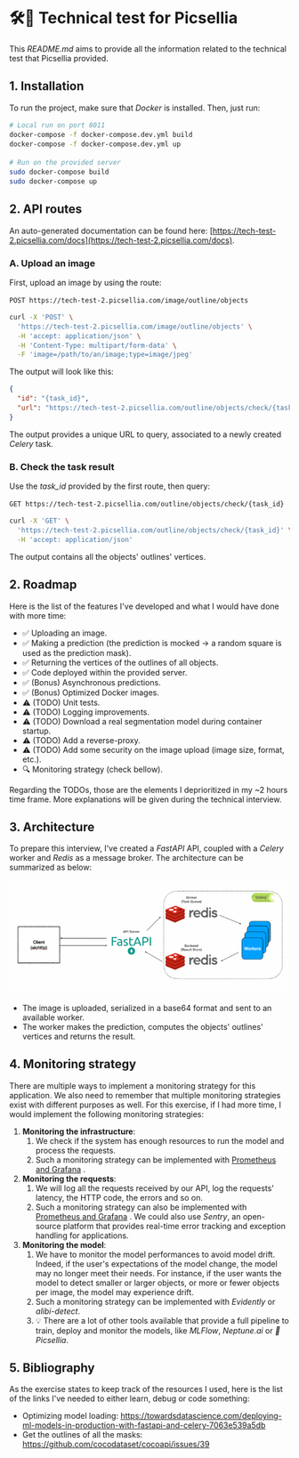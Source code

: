 # 🛠🥑 Technical test for Picsellia

This _README.md_ aims to provide all the information related to the technical test that Picsellia provided.

## 1. Installation

To run the project, make sure that _Docker_ is installed. Then, just run:

```bash
# Local run on port 8011
docker-compose -f docker-compose.dev.yml build
docker-compose -f docker-compose.dev.yml up

# Run on the provided server
sudo docker-compose build
sudo docker-compose up
```

## 2. API routes

An auto-generated documentation can be found
here: [https://tech-test-2.picsellia.com/docs](https://tech-test-2.picsellia.com/docs).

### A. Upload an image

First, upload an image by using the route:

`POST https://tech-test-2.picsellia.com/image/outline/objects`

````bash
curl -X 'POST' \
  'https://tech-test-2.picsellia.com/image/outline/objects' \
  -H 'accept: application/json' \
  -H 'Content-Type: multipart/form-data' \
  -F 'image=/path/to/an/image;type=image/jpeg'
  ````

The output will look like this:

```json
{
  "id": "{task_id}",
  "url": "https://tech-test-2.picsellia.com/outline/objects/check/{task_id}"
}
```

The output provides a unique URL to query, associated to a newly created _Celery_ task.

### B. Check the task result

Use the _task_id_ provided by the first route, then query:

`GET https://tech-test-2.picsellia.com/outline/objects/check/{task_id}`

```bash
curl -X 'GET' \
  'https://tech-test-2.picsellia.com/outline/objects/check/{task_id}' \
  -H 'accept: application/json'
```

The output contains all the objects' outlines' vertices.

## 2. Roadmap

Here is the list of the features I've developed and what I would have done with more time:

- ✅ Uploading an image.
- ✅ Making a prediction (the prediction is mocked -> a random square is used as the prediction mask).
- ✅ Returning the vertices of the outlines of all objects.
- ✅ Code deployed within the provided server.
- ✅ (Bonus) Asynchronous predictions.
- ✅ (Bonus) Optimized Docker images.
- ⚠️ (TODO) Unit tests.
- ⚠️ (TODO) Logging improvements.
- ⚠️ (TODO) Download a real segmentation model during container startup.
- ⚠️ (TODO) Add a reverse-proxy.
- ⚠️ (TODO) Add some security on the image upload (image size, format, etc.).
- 🔍 Monitoring strategy (check bellow).

Regarding the TODOs, those are the elements I deprioritized in my ~2 hours time frame. More explanations will be given
during the technical interview.

## 3. Architecture

To prepare this interview, I've created a _FastAPI_ API, coupled with a _Celery_ worker and _Redis_ as a message broker.
The architecture can be summarized as below:

![img.png](images/img.png)

- The image is uploaded, serialized in a base64 format and sent to an available worker.
- The worker makes the prediction, computes the objects' outlines' vertices and returns the result.

## 4. Monitoring strategy

There are multiple ways to implement a monitoring strategy for this application. We also need to remember that multiple
monitoring strategies exist with different purposes as well. For this exercise, if I had more time, I would implement
the following monitoring strategies:

1. **Monitoring the infrastructure**:
    1. We check if the system has enough resources to run the model and process the requests.
    2. Such a monitoring strategy can be implemented
       with [Prometheus and Grafana](https://geekflare.com/prometheus-grafana-setup-for-linux/)
       .
2. **Monitoring the requests**:
    1. We will log all the requests received by our API, log the requests' latency, the HTTP code, the errors and so on.
    2. Such a monitoring strategy can also be implemented
       with [Prometheus and Grafana](https://www.metricfire.com/blog/use-grafana-to-monitor-flask-apps-with-prometheus/)
       . We could also use _Sentry_, an open-source platform that provides real-time error tracking and exception
       handling for applications.
3. **Monitoring the model**:
    1. We have to monitor the model performances to avoid model drift. Indeed, if the user's expectations of the model
       change, the model may no longer meet their needs. For instance, if the user wants the model to detect smaller or
       larger objects, or more or fewer objects per image, the model may experience drift.
    2. Such a monitoring strategy can be implemented with _Evidently_ or _alibi-detect_.
    3. 💡 There are a lot of other tools available that provide a full pipeline to train, deploy and monitor the models,
       like
       _MLFlow_, _Neptune.ai_ or _🥑 Picsellia_.

## 5. Bibliography

As the exercise states to keep track of the resources I used, here is the list of the links I've needed to either learn,
debug or code something:

- Optimizing model
  loading: https://towardsdatascience.com/deploying-ml-models-in-production-with-fastapi-and-celery-7063e539a5db
- Get the outlines of all the masks: https://github.com/cocodataset/cocoapi/issues/39